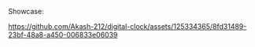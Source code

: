 Showcase:

https://github.com/Akash-212/digital-clock/assets/125334365/8fd31489-23bf-48a8-a450-006833e06039
